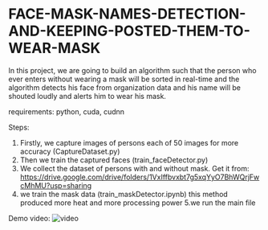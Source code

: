 # FACE-MASK-NAMES-DETECTION-AND-KEEPING-POSTED-THEM-TO-WEAR-MASK

In this project, we are going to build an algorithm such that the person who ever enters without wearing a mask will be sorted in real-time and the algorithm detects his face from organization data and his name will be shouted loudly and alerts him to wear his mask.

requirements:
python, cuda, cudnn

Steps:
1. Firstly, we capture images of persons each of 50 images for more accuracy (CaptureDataset.py)
2. Then we train the captured faces (train_faceDetector.py)
3. We collect the dataset of persons with and without mask. Get it from: 
https://drive.google.com/drive/folders/1VxIffbvxbt7g5xqYyO7BhWQrjFwcMhMU?usp=sharing
4. we train the mask data (train_maskDetector.ipynb)
this method produced more heat and more processing power
5.we run the main file

Demo video:
![video](https://user-images.githubusercontent.com/83135144/165171658-a72fb335-77ae-4359-a203-20c62b2ed7cb.gif)
